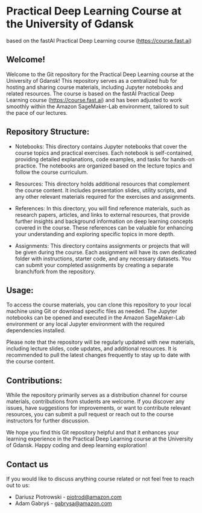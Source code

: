# Practical Deep Learning Course at the University of Gdansk
based on the fastAI Practical Deep Learning course (https://course.fast.ai) 

## Welcome!
Welcome to the Git repository for the Practical Deep Learning course at the University of Gdansk! This repository serves as a centralized hub for hosting and sharing course materials, including Jupyter notebooks and related resources. The course is based on the fastAI Practical Deep Learning course (https://course.fast.ai) and has been adjusted to work smoothly within the Amazon SageMaker-Lab environment, tailored to suit the pace of our lectures.

## Repository Structure:

* Notebooks: This directory contains Jupyter notebooks that cover the course topics and practical exercises. Each notebook is self-contained, providing detailed explanations, code examples, and tasks for hands-on practice. The notebooks are organized based on the lecture topics and follow the course curriculum.

* Resources: This directory holds additional resources that complement the course content. It includes presentation slides, utility scripts, and any other relevant materials required for the exercises and assignments.

* References: In this directory, you will find reference materials, such as research papers, articles, and links to external resources, that provide further insights and background information on deep learning concepts covered in the course. These references can be valuable for enhancing your understanding and exploring specific topics in more depth.

* Assignments: This directory contains assignments or projects that will be given during the course. Each assignment will have its own dedicated folder with instructions, starter code, and any necessary datasets. You can submit your completed assignments by creating a separate branch/fork from the repository.

## Usage:

To access the course materials, you can clone this repository to your local machine using Git or download specific files as needed. The Jupyter notebooks can be opened and executed in the Amazon SageMaker-Lab environment or any local Jupyter environment with the required dependencies installed.

Please note that the repository will be regularly updated with new materials, including lecture slides, code updates, and additional resources. It is recommended to pull the latest changes frequently to stay up to date with the course content.

## Contributions:

While the repository primarily serves as a distribution channel for course materials, contributions from students are welcome. If you discover any issues, have suggestions for improvements, or want to contribute relevant resources, you can submit a pull request or reach out to the course instructors for further discussion.

We hope you find this Git repository helpful and that it enhances your learning experience in the Practical Deep Learning course at the University of Gdansk. Happy coding and deep learning exploration!

## Contact us

If you would like to discuss anything course related or not feel free to reach out to us:

* Dariusz Piotrowski - piotrod@amazon.com
* Adam Gabryś - gabrysa@amazon.com

